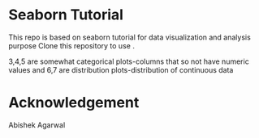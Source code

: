 # Seaborn Tutorial

This repo is based on seaborn tutorial for data visualization and analysis purpose
Clone this repository to use .

3,4,5 are somewhat categorical plots-columns that so not have numeric values
and 6,7 are distribution plots-distribution of continuous data

# Acknowledgement 

Abishek Agarwal
